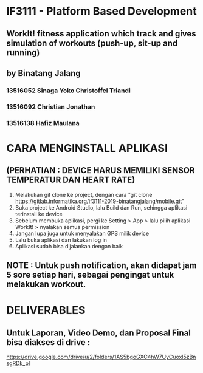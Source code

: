 # IF3111 - Platform Based Development
## WorkIt! fitness application which track and gives simulation of workouts (push-up, sit-up and running)

## by Binatang Jalang
### 13516052 Sinaga Yoko Christoffel Triandi
### 13516092 Christian Jonathan
### 13516138 Hafiz Maulana

# CARA MENGINSTALL APLIKASI 
## (PERHATIAN : DEVICE HARUS MEMILIKI SENSOR TEMPERATUR DAN HEART RATE)
1. Melakukan git clone ke project, dengan cara "git clone https://gitlab.informatika.org/if3111-2019-binatangjalang/mobile.git"
2. Buka project ke Android Studio, lalu Build dan Run, sehingga aplikasi terinstall ke device
3. Sebelum membuka aplikasi, pergi ke Setting > App > lalu pilih aplikasi WorkIt! > nyalakan semua permission
4. Jangan lupa juga untuk menyalakan GPS milik device
5. Lalu buka aplikasi dan lakukan log in
6. Aplikasi sudah bisa dijalankan dengan baik

## NOTE : Untuk push notification, akan didapat jam 5 sore setiap hari, sebagai pengingat untuk melakukan workout.

# DELIVERABLES
## Untuk Laporan, Video Demo, dan Proposal Final bisa diakses di drive :
https://drive.google.com/drive/u/2/folders/1AS5bgoGXC4hW7UyCuoxl5zBnsgRDk_pI
